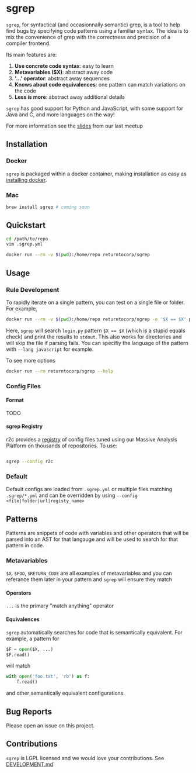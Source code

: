 # sgrep

`sgrep`, for syntactical (and occasionnally semantic) grep, is a
tool to help find bugs by specifying code patterns using a familiar
syntax. The idea is to mix the convenience of grep with the
correctness and precision of a compiler frontend.

Its main features are:

1. **Use concrete code syntax**: easy to learn
2. **Metavariables ($X)**: abstract away code
3. **'...' operator**: abstract away sequences
4. **Knows about code equivalences**: one pattern can match variations on the code
5. **Less is more**: abstract away additional details

`sgrep` has good support for Python and JavaScript, with some support
for Java and C, and more languages on the way!

For more information see the [slides](https://r2c.dev/sgrep-public.pdf) from our last meetup

## Installation

### Docker

`sgrep` is packaged within a docker container, making installation as easy as [installing docker](https://docs.docker.com/install/).

### Mac

```bash
brew install sgrep # coming soon
```

## Quickstart

```bash
cd /path/to/repo
vim .sgrep.yml

docker run --rm -v $(pwd):/home/repo returntocorp/sgrep

```

## Usage

### Rule Development

To rapidly iterate on a single pattern, you can test on a single file or folder. For example,

```bash
docker run --rm -v $(pwd):/home/repo returntocorp/sgrep -e '$X == $X' path/to/login.py
```

Here, `sgrep` will search `login.py` pattern `$X == $X` (which is a stupid equals check) and print the results to `stdout`. This also works for directories and will skip the file if parsing fails. You can specifiy the language of the pattern with `--lang javascript` for example.

To see more options

```bash
docker run --rm returntocorp/sgrep --help
```

### Config Files

#### Format

TODO

#### sgrep Registry

r2c provides a [registry](https://github.com/returntocorp/sgrep-rules) of config files tuned using our Massive Analysis Platform on thousands of repositories. To use:

```bash

sgrep --config r2c

```

### Default

Default configs are loaded from `.sgrep.yml` or multiple files matching `.sgrep/*.yml` and can be overridden by using `--config <file|folder|url|registy_name>`

## Patterns

Patterns are snippets of code with variables and other operators that will be parsed into an AST for that langauge and will be used to search for that pattern in code.

### Metavariables

`$X`, `$FOO`, `$RETURN_CODE` are all examples of metavariables and you can referance them later in your pattern and `sgrep` will ensure they match

#### Operators

`...` is the primary "match anything" operator

#### Equivalences

`sgrep` automatically searches for code that is semantically equivalent. For example, a pattern for

```python
$F = open($X, ...)
$F.read()
```

will match

```python
with open('foo.txt', 'rb') as f:
    f.read()
```

and other semantically equivalent configurations.

## Bug Reports

Please open an issue on this project.

## Contributions

`sgrep`  is LGPL licensed and we would love your contributions. See [DEVELOPMENT.md](DEVELOPMENT.md)`
